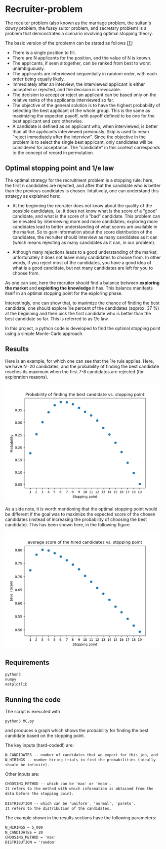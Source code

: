 # Recruiter-problem

The recuiter problem (also known as the marriage problem, the sultan's dowry problem, the fussy suitor problem, and secretary problem) is a problem that demonstrates a scenario involving optimal stopping theory.

The basic version of the problemn can be stated as follows [[1]](https://en.wikipedia.org/wiki/Secretary_problem): 

* There is a single position to fill.
* There are N applicants for the position, and the value of N is known.
* The applicants, if seen altogether, can be ranked from best to worst unambiguously.
* The applicants are interviewed sequentially in random order, with each order being equally likely.
* Immediately after an interview, the interviewed applicant is either accepted or rejected, and the decision is irrevocable.
* The decision to accept or reject an applicant can be based only on the relative ranks of the applicants interviewed so far.
* The objective of the general solution is to have the highest probability of selecting the best applicant of the whole group. This is the same as maximizing the expected payoff, with payoff defined to be one for the best applicant and zero otherwise.
* A candidate is defined as an applicant who, when interviewed, is better than all the applicants interviewed previously. Skip is used to mean "reject immediately after the interview". Since the objective in the problem is to select the single best applicant, only candidates will be considered for acceptance. The "candidate" in this context corresponds to the concept of record in permutation.

## Optimal stopping point and 1/e law

The optimal strategy for the recruitment problem is a stopping rule: here, the first n candidates are rejected, and after that the candidate who is better than the previous candidates is chosen. Intuitively, one can understand this strategy as explained here: 

* At the beginning the recruiter does not know about the quality of the possible candidates, i.e. it does not know what is the score of a "good" candidate, and what is the score of a "bad" candidate. This problem can be elevated by interviewing more and more candidates; exploring more candidates lead to better understanding of what scores are available in the market. So to gain information about the score distribution of the candidates, the recruiter should interview as many candidates as it can (which means rejecting as many candidates as it can, in our problem).

* Although many rejections leads to a good understanding of the market, unfortunately it does not leave many candidates to choose from. In other words, if you reject most of the candidates, you have a good idea of what is a good candidate, but not many candidates are left for you to choose from. 

As one can see, here the recruiter should find a balance between **exploring the market** and **exploiting the knowledge** it has. This balance manifests itself in an optimal stopping point for the exploring phase.

Interestingly, one can show that, to maximize the chance of finding the best candidate, one should explore 1/e percent of the candidates (approx. 37 %) at the beginning and then pick the first candidate who is better than the best candidate so far. This is referred to as 1/e law.

In this project, a python code is developed to find the optimal stopping point using a simple Monte-Carlo approach.

## Results 

Here is an example, for which one can see that the 1/e rule applies. Here, we have N=20 candidates, and the probability of finding the best candidate reaches its maximum when the first 7-8 candidates are rejected (for exploration reasons).

![](results.png)

As a side note, it is worth mentioning that the optimal stopping point would be different if the goal was to maximize the expected score of the chosen candidates (instead of increasing the probability of choosing the best candidate). This has been shown here, in the following figure.

![](results-expected-reward.png)

## Requirements
```
python3
numpy 
matplotlib
```

## Running the code
The script is executed with
```
python3 MC.py
```
and produces a graph which shows the probability for finding the best candidate based on the stopping point. 

The key inputs (hard-coded!) are:
```
N_CANDIDATES -- number of candidates that we expect for this job, and
N_HIRINGS -- number hiring trials to find the probabilities (ideally should be infinite).
``` 
Other inputs are:
```
CHOOSING_METHOD -- which can be 'max' or 'mean'. 
It refers to the method with which information is obtained from the data before the stopping point.

DISTRIBUTION -- which can be 'uniform', 'normal', 'pareto'.
It refers to the distribution of the candidates.
```

The example shown in the results sections have the following parameters: 
```
N_HIRINGS = 5_000
N_CANDIDATES = 20
CHOOSING_METHOD = 'max'
DISTRIBUTION = 'random'
```
